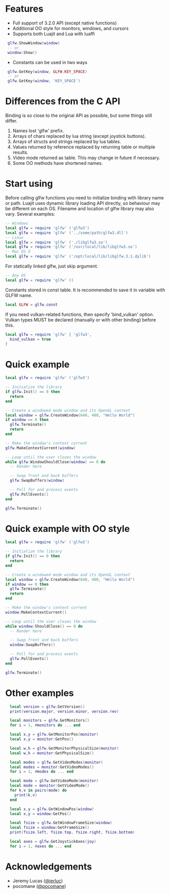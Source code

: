 # Features
 - Full support of 3.2.0 API (except native functions)
 - Additional OO style for monitors, windows, and cursors
 - Supports both Luajit and Lua with luaffi
```lua
 glfw.ShowWindow(window)
 -- or
 window:Show()
```
 - Constants can be used in two ways
```lua
 glfw.GetKey(window, GLFW.KEY_SPACE)
 -- or
 glfw.GetKey(window, 'KEY_SPACE')
```

# Differences from the C API
Binding is so close to the original API as possible, but some things still differ.
 1. Names lost 'glfw' prefix.
 2. Arrays of chars replaced by lua string (except joystick buttons).
 3. Arrays of structs and strings replaced by lua tables.
 4. Values returned by reference replaced by returning table or multiple results.
 5. Video mode returned as table. This may change in future if necessary.
 6. Some OO methods have shortened names.

# Start using
Before calling glfw functions you need to initialize binding with library name or path.
Luajit uses dynamic library loading API directly, so behaviour may be different on each OS.
Filename and location of glfw library may also vary.
Several examples:
```lua
-- Windows
local glfw = require 'glfw' ('glfw3')
local glfw = require 'glfw' ('../some/path/glfw3.dll')
-- Linux
local glfw = require 'glfw' ('./libglfw3.so')
local glfw = require 'glfw' ('/usr/local/lib/libglfw3.so')
-- Mac OS X
local glfw = require 'glfw' ('/opt/local/lib/libglfw.3.1.dylib')
```
For statically linked glfw, just skip argument.
```lua
-- Any OS
local glfw = require 'glfw' ()
```
Constants stored in const table. It is recommended to save it in variable with GLFW name.
```lua
local GLFW = glfw.const
```
If you need vulkan-related functions, then specify 'bind_vulkan' option.
Vulkan types MUST be declared (manually or with other binding) before this.
```lua
local glfw = require 'glfw' { 'glfw3',
  bind_vulkan = true
}
```

# Quick example
```lua
local glfw = require 'glfw' ('glfw3')

-- Initialize the library
if glfw.Init() == 0 then
  return
end

-- Create a windowed mode window and its OpenGL context
local window = glfw.CreateWindow(640, 480, "Hello World")
if window == 0 then
  glfw.Terminate()
  return
end

-- Make the window's context current
glfw.MakeContextCurrent(window)

-- Loop until the user closes the window
while glfw.WindowShouldClose(window) == 0 do
  -- Render here

  -- Swap front and back buffers
  glfw.SwapBuffers(window)

  -- Poll for and process events
  glfw.PollEvents()
end

glfw.Terminate()
```

# Quick example with OO style
```lua
local glfw = require 'glfw' ('glfw3')

-- Initialize the library
if glfw.Init() == 0 then
  return
end

-- Create a windowed mode window and its OpenGL context
local window = glfw.CreateWindow(640, 480, "Hello World")
if window == 0 then
  glfw.Terminate()
  return
end

-- Make the window's context current
window:MakeContextCurrent()

-- Loop until the user closes the window
while window:ShouldClose() == 0 do
  -- Render here

  -- Swap front and back buffers
  window:SwapBuffers()

  -- Poll for and process events
  glfw.PollEvents()
end

glfw.Terminate()
```

# Other examples
```lua
  local version = glfw.GetVersion()
  print(version.major, version.minor, version.rev)

  local monitors = glfw.GetMonitors()
  for i = 1, #monitors do ... end

  local x,y = glfw.GetMonitorPos(monitor)
  local x,y = monitor:GetPos()

  local w,h = glfw.GetMonitorPhysicalSize(monitor)
  local w,h = monitor:GetPhysicalSize()

  local modes = glfw.GetVideoModes(monitor)
  local modes = monitor:GetVideoModes()
  for i = 1, #modes do ... end

  local mode = glfw.GetVideoMode(monitor)
  local mode = monitor:GetVideoMode()
  for k,v in pairs(mode) do
    print(k,v)
  end

  local x,y = glfw.GetWindowPos(window)
  local x,y = window:GetPos()

  local fsize = glfw.GetWindowFrameSize(window)
  local fsize = window:GetFrameSize()
  print(fsize.left, fsize.top, fsize.right, fsize.bottom)

  local axes = glfw.GetJoystickAxes(joy)
  for i = 1, #axes do ... end

```

# Acknowledgements
- Jeremy Lucas ([@jerluc](https://github.com/jerluc))
- pocomane ([@pocomane](https://github.com/pocomane))
